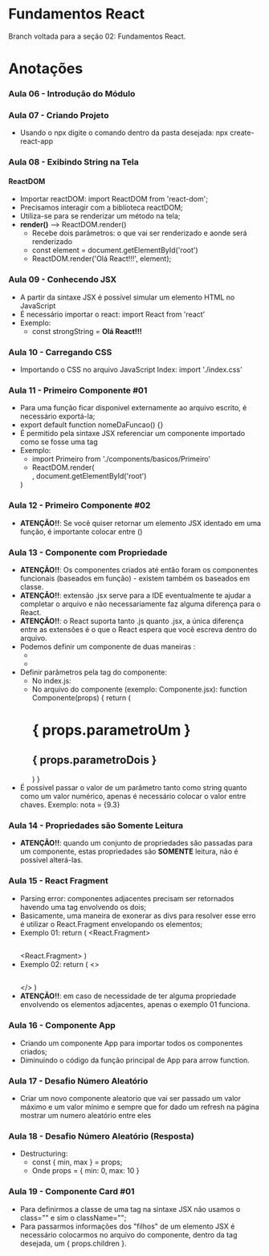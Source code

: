 # Fundamentos React
Branch voltada para a seção 02: Fundamentos React.

# Anotações

### Aula 06 - Introdução do Módulo

### Aula 07 - Criando Projeto

* Usando o npx digite o comando dentro da pasta desejada: npx create-react-app

### Aula 08 - Exibindo String na Tela

#### ReactDOM

* Importar reactDOM: import ReactDOM from 'react-dom';
* Precisamos interagir com a biblioteca reactDOM;
* Utiliza-se para se renderizar um método na tela;
* **render()** --> ReactDOM.render()
    * Recebe dois parâmetros: o que vai ser renderizado e aonde será renderizado
    * const element = document.getElementById('root')
    * ReactDOM.render('Olá React!!!', element);

### Aula 09 - Conhecendo JSX

* A partir da sintaxe JSX é possível simular um elemento HTML no JavaScript
* É necessário importar o react: import React from 'react'
* Exemplo:
    * const strongString = <strong>Olá React!!!</strong>

### Aula 10 - Carregando CSS

* Importando o CSS no arquivo JavaScript Index: import './index.css'

### Aula 11 - Primeiro Componente #01

* Para uma função ficar disponível externamente ao arquivo escrito, é necessário exportá-la;
* export default function nomeDaFuncao() {}
* É permitido pela sintaxe JSX referenciar um componente importado como se fosse uma tag
* Exemplo:
    * import Primeiro from './components/basicos/Primeiro'
    * ReactDOM.render(
        <div>
            <Primeiro></Primeiro>
        </div>, 
        document.getElementById('root')
    )

### Aula 12 - Primeiro Componente #02

* **ATENÇÃO!!**: Se você quiser retornar um elemento JSX identado em uma função, é importante colocar entre ()

### Aula 13 - Componente com Propriedade

* **ATENÇÃO!!**: Os componentes criados até então foram os componentes funcionais (baseados em função) - existem também os baseados em classe.
* **ATENÇÃO!!**: extensão .jsx serve para a IDE eventualmente te ajudar a completar o arquivo e não necessariamente faz alguma diferença para o React.
* **ATENÇÃO!!**: o React suporta tanto .js quanto .jsx, a única diferença entre as extensões é o que o React espera que você escreva dentro do arquivo.
* Podemos definir um componente de duas maneiras :
    * <Primeiro></Primeiro>
    * <Primeiro />
* Definir parâmetros pela tag do componente:
    * No index.js: <Componente parametroUm = "valorUm" parametroDois = "valorDois" />
    * No arquivo do componente (exemplo: Componente.jsx): 
    function Componente(props) {
        return (
            <div>
                <h1>{ props.parametroUm }</h1>
                <h2>{ props.parametroDois }</h2>
            </div>
        )
    }
* É possível passar o valor de um parâmetro tanto como string quanto como um valor numérico, apenas é necessário colocar o valor entre chaves. Exemplo: nota = {9.3}

### Aula 14 - Propriedades são Somente Leitura

* **ATENÇÃO!!**: quando um conjunto de propriedades são passadas para um componente, estas propriedades são **SOMENTE** leitura, não é possível alterá-las.

### Aula 15 - React Fragment

* Parsing error: componentes adjacentes precisam ser retornados havendo uma tag envolvendo os dois;
* Basicamente, uma maneira de exonerar as divs para resolver esse erro é utilizar o React.Fragment envelopando os elementos;
* Exemplo 01:
    return (
        <React.Fragment>
            <h2></h2>
            <p></p>
        <React.Fragment>
    )
* Exemplo 02:
    return (
        <>
            <h2></h2>
            <p></p>
        </>
    )
* **ATENÇÃO!!**: em caso de necessidade de ter alguma propriedade envolvendo os elementos adjacentes, apenas o exemplo 01 funciona.

### Aula 16 - Componente App

* Criando um componente App para importar todos os componentes criados;
* Diminuindo o código da função principal de App para arrow function.

### Aula 17 - Desafio Número Aleatório

* Criar um novo componente aleatorio que vai ser passado um valor máximo e um valor mínimo e sempre que for dado um refresh na página mostrar um numero aleatório entre eles

### Aula 18 - Desafio Número Aleatório (Resposta)

* Destructuring:
    * const { min, max } = props;
    * Onde props = { min: 0, max: 10 }

### Aula 19 - Componente Card #01

* Para definirmos a classe de uma tag na sintaxe JSX não usamos o class="" e sim o className="";
* Para passarmos informações dos "filhos" de um elemento JSX é necessário colocarmos no arquivo do componente, dentro da tag desejada, um { props.children }.